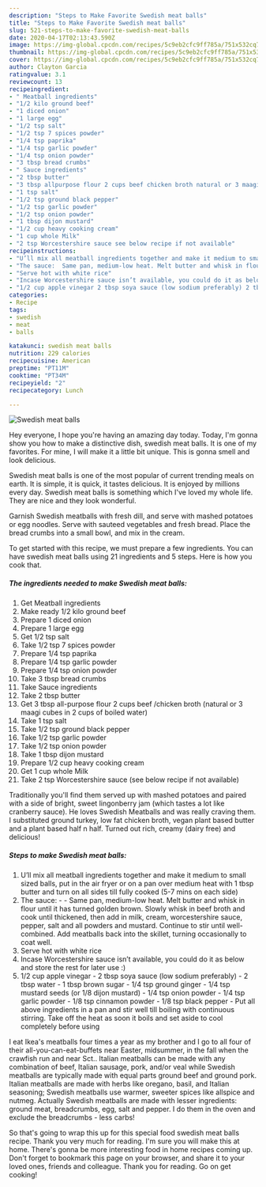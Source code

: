 ```yaml
---
description: "Steps to Make Favorite Swedish meat balls"
title: "Steps to Make Favorite Swedish meat balls"
slug: 521-steps-to-make-favorite-swedish-meat-balls
date: 2020-04-17T02:13:43.590Z
image: https://img-global.cpcdn.com/recipes/5c9eb2cfc9ff785a/751x532cq70/swedish-meat-balls-recipe-main-photo.jpg
thumbnail: https://img-global.cpcdn.com/recipes/5c9eb2cfc9ff785a/751x532cq70/swedish-meat-balls-recipe-main-photo.jpg
cover: https://img-global.cpcdn.com/recipes/5c9eb2cfc9ff785a/751x532cq70/swedish-meat-balls-recipe-main-photo.jpg
author: Clayton Garcia
ratingvalue: 3.1
reviewcount: 13
recipeingredient:
- " Meatball ingredients"
- "1/2 kilo ground beef"
- "1 diced onion"
- "1 large egg"
- "1/2 tsp salt"
- "1/2 tsp 7 spices powder"
- "1/4 tsp paprika"
- "1/4 tsp garlic powder"
- "1/4 tsp onion powder"
- "3 tbsp bread crumbs"
- " Sauce ingredients"
- "2 tbsp butter"
- "3 tbsp allpurpose flour 2 cups beef chicken broth natural or 3 maagi cubes in 2 cups of boiled water"
- "1 tsp salt"
- "1/2 tsp ground black pepper"
- "1/2 tsp garlic powder"
- "1/2 tsp onion powder"
- "1 tbsp dijon mustard"
- "1/2 cup heavy cooking cream"
- "1 cup whole Milk"
- "2 tsp Worcestershire sauce see below recipe if not available"
recipeinstructions:
- "U’ll mix all meatball ingredients together and make it medium to small sized balls, put in the air fryer or on a pan over medium heat with 1 tbsp butter and turn on all sides till fully cooked (5-7 mins on each side)"
- "The sauce:  Same pan, medium-low heat. Melt butter and whisk in flour until it has turned golden brown. Slowly whisk in beef broth and cook until thickened, then add in milk, cream, worcestershire sauce, pepper, salt and all powders and mustard. Continue to stir until well-combined. Add meatballs back into the skillet, turning occasionally to coat well."
- "Serve hot with white rice"
- "Incase Worcestershire sauce isn’t available, you could do it as below and store the rest for later use :)"
- "1/2 cup apple vinegar 2 tbsp soya sauce (low sodium preferably) 2 tbsp water 1 tbsp brown sugar 1/4 tsp ground ginger 1/4 tsp mustard seeds (or 1/8 dijon mustard) 1/4 tsp onion powder 1/4 tsp garlic powder  1/8 tsp cinnamon powder  1/8 tsp black pepper  Put all above ingredients in a pan and stir well till boiling with continuous stirring. Take off the heat as soon it boils and set aside to cool completely before using"
categories:
- Recipe
tags:
- swedish
- meat
- balls

katakunci: swedish meat balls 
nutrition: 229 calories
recipecuisine: American
preptime: "PT11M"
cooktime: "PT34M"
recipeyield: "2"
recipecategory: Lunch

---
```



![Swedish meat balls](https://img-global.cpcdn.com/recipes/5c9eb2cfc9ff785a/751x532cq70/swedish-meat-balls-recipe-main-photo.jpg)

Hey everyone, I hope you're having an amazing day today. Today, I'm gonna show you how to make a distinctive dish, swedish meat balls. It is one of my favorites. For mine, I will make it a little bit unique. This is gonna smell and look delicious.

Swedish meat balls is one of the most popular of current trending meals on earth. It is simple, it is quick, it tastes delicious. It is enjoyed by millions every day. Swedish meat balls is something which I've loved my whole life. They are nice and they look wonderful.

Garnish Swedish meatballs with fresh dill, and serve with mashed potatoes or egg noodles. Serve with sauteed vegetables and fresh bread. Place the bread crumbs into a small bowl, and mix in the cream.


To get started with this recipe, we must prepare a few ingredients. You can have swedish meat balls using 21 ingredients and 5 steps. Here is how you cook that.

<!--inarticleads1-->

##### The ingredients needed to make Swedish meat balls:

1. Get  Meatball ingredients
1. Make ready 1/2 kilo ground beef
1. Prepare 1 diced onion
1. Prepare 1 large egg
1. Get 1/2 tsp salt
1. Take 1/2 tsp 7 spices powder
1. Prepare 1/4 tsp paprika
1. Prepare 1/4 tsp garlic powder
1. Prepare 1/4 tsp onion powder
1. Take 3 tbsp bread crumbs
1. Take  Sauce ingredients
1. Take 2 tbsp butter
1. Get 3 tbsp all-purpose flour 2 cups beef /chicken broth (natural or 3 maagi cubes in 2 cups of boiled water)
1. Take 1 tsp salt
1. Take 1/2 tsp ground black pepper
1. Take 1/2 tsp garlic powder
1. Take 1/2 tsp onion powder
1. Take 1 tbsp dijon mustard
1. Prepare 1/2 cup heavy cooking cream
1. Get 1 cup whole Milk
1. Take 2 tsp Worcestershire sauce (see below recipe if not available)


Traditionally you&#39;ll find them served up with mashed potatoes and paired with a side of bright, sweet lingonberry jam (which tastes a lot like cranberry sauce). He loves Swedish Meatballs and was really craving them. I substituted ground turkey, low fat chicken broth, vegan plant based butter and a plant based half n half. Turned out rich, creamy (dairy free) and delicious! 

<!--inarticleads2-->

##### Steps to make Swedish meat balls:

1. U’ll mix all meatball ingredients together and make it medium to small sized balls, put in the air fryer or on a pan over medium heat with 1 tbsp butter and turn on all sides till fully cooked (5-7 mins on each side)
1. The sauce: -  - Same pan, medium-low heat. Melt butter and whisk in flour until it has turned golden brown. Slowly whisk in beef broth and cook until thickened, then add in milk, cream, worcestershire sauce, pepper, salt and all powders and mustard. Continue to stir until well-combined. Add meatballs back into the skillet, turning occasionally to coat well.
1. Serve hot with white rice
1. Incase Worcestershire sauce isn’t available, you could do it as below and store the rest for later use :)
1. 1/2 cup apple vinegar - 2 tbsp soya sauce (low sodium preferably) - 2 tbsp water - 1 tbsp brown sugar - 1/4 tsp ground ginger - 1/4 tsp mustard seeds (or 1/8 dijon mustard) - 1/4 tsp onion powder - 1/4 tsp garlic powder  - 1/8 tsp cinnamon powder  - 1/8 tsp black pepper  - Put all above ingredients in a pan and stir well till boiling with continuous stirring. Take off the heat as soon it boils and set aside to cool completely before using


I eat Ikea&#39;s meatballs four times a year as my brother and I go to all four of their all-you-can-eat-buffets near Easter, midsummer, in the fall when the crawfish run and near Sct.. Italian meatballs can be made with any combination of beef, Italian sausage, pork, and/or veal while Swedish meatballs are typically made with equal parts ground beef and ground pork. Italian meatballs are made with herbs like oregano, basil, and Italian seasoning; Swedish meatballs use warmer, sweeter spices like allspice and nutmeg. Actually Swedish meatballs are made with lesser ingredients: ground meat, breadcrumbs, egg, salt and pepper. I do them in the oven and exclude the breadcrumbs - less carbs! 

So that's going to wrap this up for this special food swedish meat balls recipe. Thank you very much for reading. I'm sure you will make this at home. There's gonna be more interesting food in home recipes coming up. Don't forget to bookmark this page on your browser, and share it to your loved ones, friends and colleague. Thank you for reading. Go on get cooking!
